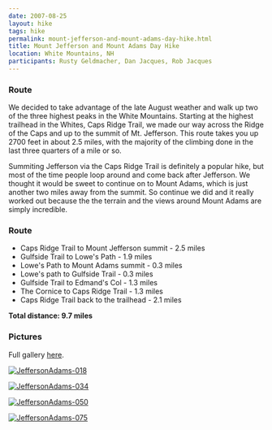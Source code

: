 ```yaml
---
date: 2007-08-25
layout: hike
tags: hike
permalink: mount-jefferson-and-mount-adams-day-hike.html
title: Mount Jefferson and Mount Adams Day Hike
location: White Mountains, NH
participants: Rusty Geldmacher, Dan Jacques, Rob Jacques
---
```


### Route

We decided to take advantage of the late August weather and walk up two of the three highest peaks in the White Mountains. Starting at the highest trailhead in the Whites, Caps Ridge Trail, we made our way across the Ridge of the Caps and up to the summit of Mt. Jefferson. This route takes you up 2700 feet in about 2.5 miles, with the majority of the climbing done in the last three quarters of a mile or so.

Summiting Jefferson via the Caps Ridge Trail is definitely a popular hike, but most of the time people loop around and come back after Jefferson. We thought it would be sweet to continue on to Mount Adams, which is just another two miles away from the summit. So continue we did and it really worked out because the the terrain and the views around Mount Adams are simply incredible.

### Route

  * Caps Ridge Trail to Mount Jefferson summit - 2.5 miles
  * Gulfside Trail to Lowe's Path - 1.9 miles
  * Lowe's Path to Mount Adams summit - 0.3 miles
  * Lowe's path to Gulfside Trail - 0.3 miles
  * Gulfside Trail to Edmand's Col - 1.3 miles
  * The Cornice to Caps Ridge Trail - 1.3 miles
  * Caps Ridge Trail back to the trailhead - 2.1 miles

**Total distance: 9.7 miles**

### Pictures

Full gallery [here](http://www.flickr.com/photos/geldmacher/sets/72157601689376039/).

[![JeffersonAdams-018](http://farm2.static.flickr.com/1124/1244809493_aff00e420f.jpg)](http://www.flickr.com/photos/geldmacher/1244809493/)

[![JeffersonAdams-034](http://farm2.static.flickr.com/1430/1244848747_9f214a54eb.jpg)](http://www.flickr.com/photos/geldmacher/1244848747/)

[![JeffersonAdams-050](http://farm2.static.flickr.com/1276/1244900621_a1ee54c39f.jpg)](http://www.flickr.com/photos/geldmacher/1244900621/)

[![JeffersonAdams-075](http://farm2.static.flickr.com/1140/1245779722_747deb0924.jpg)](http://www.flickr.com/photos/geldmacher/1245779722/)
